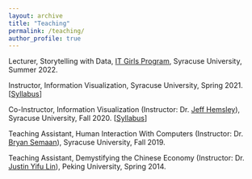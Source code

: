 ```yaml
---
layout: archive
title: "Teaching"
permalink: /teaching/
author_profile: true
---
```


Lecturer, Storytelling with Data, [IT Girls Program](https://ischool.syr.edu/high-school-program-introduces-range-of-stem-topics/), Syracuse University, Summer 2022.

Instructor, Information Visualization, Syracuse University, Spring 2021. \[[Syllabus](/files/Syllabus_IST421_M003_Spring21.pdf)\]

Co-Instructor, Information Visualization (Instructor: Dr. [Jeff Hemsley](https://ischool.syr.edu/jeff-hemsley/)), Syracuse University, Fall 2020. \[[Syllabus](/files/IST421_719_InfoVizSyllabus_20200110.pdf)\]

Teaching Assistant, Human Interaction With Computers (Instructor: Dr. [Bryan Semaan](https://www.colorado.edu/faculty/semaan/)), Syracuse University, Fall 2019.

Teaching Assistant, Demystifying the Chinese Economy (Instructor: Dr. [Justin Yifu Lin](https://en.nsd.pku.edu.cn/faculty/fulltime/l/239509.htm)), Peking University, Spring 2014. 

<!-- {% include base_path %}

{% for post in site.teaching reversed %}
  {% include archive-single.html %}
{% endfor %}
 -->